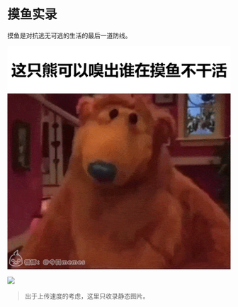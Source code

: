 # 摸鱼实录

摸鱼是对抗逃无可逃的生活的最后一道防线。

![](./imgs/loaf-bear.gif)

![](./imgs/三点了，饮茶啦.gif)

> 出于上传速度的考虑，这里只收录静态图片。